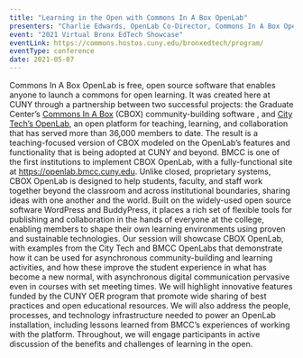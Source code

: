```yaml
---
title: "Learning in the Open with Commons In A Box OpenLab"            
presenters: "Charlie Edwards, OpenLab Co-Director, Commons In A Box OpenLab Co-Project Director, OpenLab, New York City College of Technology  Gina Cherry, Director, Center for Excellence in Teaching, Learning & Scholarship, Borough of Manhattan Community College.  Tom Harbison, Acting Director, E-Learning Center, Borough of Manhattan Community College  Jody Rosen, OpenLab Co-Director & Associate Professor of English, New York City College of Technology  Ryan Seslow, CBOX OpenLab Open Educational Technology & Pedagogy Fellow, Borough of Manhattan Community College  Chris Stein, Chairperson, Media Arts & Technology, Borough of Manhattan Community College"
event: "2021 Virtual Bronx EdTech Showcase"
eventLink: https://commons.hostos.cuny.edu/bronxedtech/program/
eventType: conference
date: 2021-05-07
---
```


Commons In A Box OpenLab is free, open source software that enables anyone to launch a commons for open learning. It was created here at CUNY through a partnership between two successful projects: the Graduate Center’s [Commons In A Box](http://commonsinabox.org/) (CBOX) community-building software , and [City Tech’s OpenLab](https://openlab.citytech.cuny.edu/), an open platform for teaching, learning, and collaboration that has served more than 36,000 members to date. The result is a teaching-focused version of CBOX modeled on the OpenLab’s features and functionality that is being adopted at CUNY and beyond. BMCC is one of the first institutions to implement CBOX OpenLab, with a fully-functional site at <https://openlab.bmcc.cuny.edu>. Unlike closed, proprietary systems, CBOX OpenLab is designed to help students, faculty, and staff work together beyond the classroom and across institutional boundaries, sharing ideas with one another and the world. Built on the widely-used open source software WordPress and BuddyPress, it places a rich set of flexible tools for publishing and collaboration in the hands of everyone at the college, enabling members to shape their own learning environments using proven and sustainable technologies. Our session will showcase CBOX OpenLab, with examples from the City Tech and BMCC OpenLabs that demonstrate how it can be used for asynchronous community-building and learning activities, and how these improve the student experience in what has become a new normal, with asynchronous digital communication pervasive even in courses with set meeting times. We will highlight innovative features funded by the CUNY OER program that promote wide sharing of best practices and open educational resources. We will also address the people, processes, and technology infrastructure needed to power an OpenLab installation, including lessons learned from BMCC’s experiences of working with the platform. Throughout, we will engage participants in active discussion of the benefits and challenges of learning in the open.